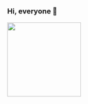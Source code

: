 ### Hi, everyone 👋
<img height="170em" align="left" src="https://github-readme-stats.vercel.app/api/top-langs/?username=gabeshonorato&hide=javascript,html,jupyter%20notebook&layout=compact&theme=dark" />

<!--
**gabeshonorato/gabeshonorato** is a ✨ _special_ ✨ repository because its `README.md` (this file) appears on your GitHub profile.

Here are some ideas to get you started:

- 🔭 I’m currently working on ...
- 🌱 I’m currently learning ...
- 👯 I’m looking to collaborate on ...
- 🤔 I’m looking for help with ...
- 💬 Ask me about ...
- 📫 How to reach me: ...
- 😄 Pronouns: ...
- ⚡ Fun fact: ...
-->
